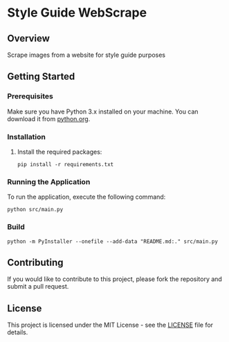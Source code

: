 # Style Guide WebScrape

## Overview
Scrape images from a website for style guide purposes

## Getting Started

### Prerequisites
Make sure you have Python 3.x installed on your machine. You can download it from [python.org](https://www.python.org/downloads/).

### Installation
1. Install the required packages:
   ```
   pip install -r requirements.txt
   ```

### Running the Application
To run the application, execute the following command:
```
python src/main.py
```

### Build
```
python -m PyInstaller --onefile --add-data "README.md:." src/main.py
```

## Contributing
If you would like to contribute to this project, please fork the repository and submit a pull request.

## License
This project is licensed under the MIT License - see the [LICENSE](LICENSE) file for details.